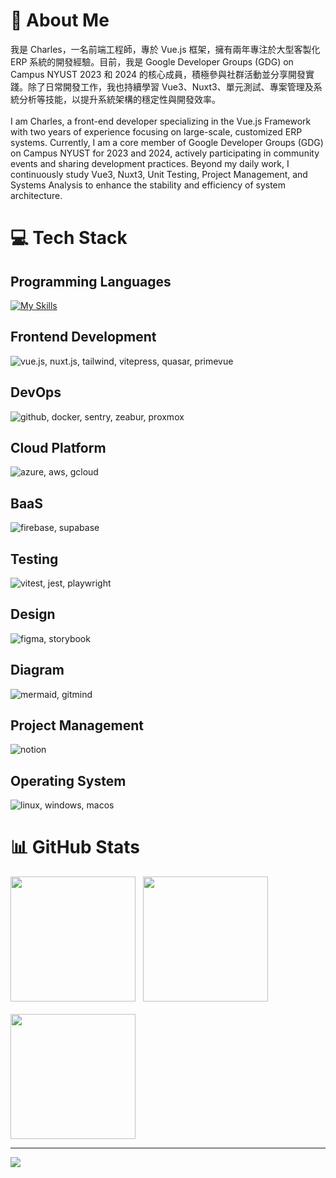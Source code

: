 # 💫 About Me
我是 Charles，一名前端工程師，專於 Vue.js 框架，擁有兩年專注於大型客製化 ERP 系統的開發經驗。目前，我是 Google Developer Groups (GDG) on Campus NYUST 2023 和 2024 的核心成員，積極參與社群活動並分享開發實踐。除了日常開發工作，我也持續學習 Vue3、Nuxt3、單元測試、專案管理及系統分析等技能，以提升系統架構的穩定性與開發效率。<br><br>I am Charles, a front-end developer specializing in the Vue.js Framework with two years of experience focusing on large-scale, customized ERP systems. Currently, I am a core member of Google Developer Groups (GDG) on Campus NYUST for 2023 and 2024, actively participating in community events and sharing development practices. Beyond my daily work, I continuously study Vue3, Nuxt3, Unit Testing, Project Management, and Systems Analysis to enhance the stability and efficiency of system architecture.

# 💻 Tech Stack
## Programming Languages
[![My Skills](https://skills-icons.vercel.app/api/icons?i=js,ts,python,cpp)](https://skills-icons.vercel.app/api/)

## Frontend Development
<div>
  <img src="https://skills-icons.vercel.app/api/icons?i=vuejs,nuxtjs,tailwind,vitepress,quasar,primevue" alt="vue.js, nuxt.js, tailwind, vitepress, quasar, primevue" />
</div>

## DevOps
<div>
  <img src="https://skills-icons.vercel.app/api/icons?i=github,docker,sentry,zeabur,proxmox" alt="github, docker, sentry, zeabur, proxmox">
</div>

## Cloud Platform
<div>
  <img src="https://skills-icons.vercel.app/api/icons?i=azure,aws,gcloud" alt="azure, aws, gcloud">
</div>

## BaaS
<div>
  <img src="https://skills-icons.vercel.app/api/icons?i=firebase,supabase" alt="firebase, supabase">
</div>

## Testing
<div>
  <img src="https://skills-icons.vercel.app/api/icons?i=vitest,jest,playwright" alt="vitest, jest, playwright">
</div>

## Design
<div>
  <img src="https://skills-icons.vercel.app/api/icons?i=figma,storybook" alt="figma, storybook">
</div>

## Diagram
<div>
  <img src="https://skills-icons.vercel.app/api/icons?i=mermaid,gitmind" alt="mermaid, gitmind">
</div>

## Project Management
<img src="https://skills-icons.vercel.app/api/icons?i=notion" alt="notion">

## Operating System
<img src="https://skills-icons.vercel.app/api/icons?i=linux,windows,macos" alt="linux, windows, macos">

# 📊 GitHub Stats
  <div>
    <img height="200px" src="https://github-readme-stats.vercel.app/api?username=Charles5277&theme=midnight-purple&hide_border=false&include_all_commits=true&count_private=true">
    &nbsp;
    <img height="200px" src="https://github-readme-stats.vercel.app/api/top-langs/?username=Charles5277&theme=midnight-purple&hide_border=false&include_all_commits=true&count_private=true&layout=compact">  
  </div>

  <br>
  <img height="200px"  src="https://github-readme-streak-stats.herokuapp.com/?user=Charles5277&theme=midnight-purple&hide_border=false"><br/>

---
[![](https://visitcount.itsvg.in/api?id=Charles5277&icon=2&color=11)](https://visitcount.itsvg.in)

<!-- Proudly created with GPRM ( https://gprm.itsvg.in ) -->
